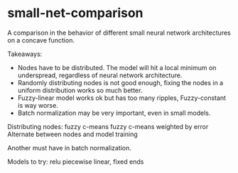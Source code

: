 # small-net-comparison
A comparison in the behavior of different small neural network architectures on a concave function.

Takeaways:

- Nodes have to be distributed. The model will hit a local minimum on underspread, regardless of neural network architecture.
- Randomly distributing nodes is not good enough, fixing the nodes in a uniform distribution works so much better.
- Fuzzy-linear model works ok but has too many ripples, Fuzzy-constant is way worse.
- Batch normalization may be very important, even in small models.


Distributing nodes:
fuzzy c-means
fuzzy c-means weighted by error
Alternate between nodes and model training

Another must have in batch normalization.

Models to try:
relu
piecewise linear, fixed ends
